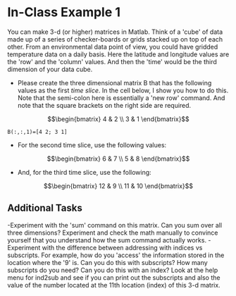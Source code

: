 # In-Class Example 1

You can make 3-d (or higher) matrices in Matlab. Think of a 'cube' of data made up of a series of checker-boards or grids stacked up on top of each other. From an environmental data point of view, you could have gridded temperature data on a daily basis. Here the latitude and longitude values are the 'row' and the 'column' values. And then the 'time' would be the third dimension of your data cube.

* Please create the three dimensional matrix B that has the following values as the first *time slice*. In the cell below, I show you how to do this. Note that the semi-colon here is essentially a 'new row' command. And note that the square brackets on the right side are required.
```math
\begin{bmatrix}
4 & 2 \\
3 & 1 
\end{bmatrix}
```
`B(:,:,1)=[4 2; 3 1]`
* For the second time slice, use the following values:
```math  
\begin{bmatrix}
6 & 7 \\
5 & 8 
\end{bmatrix}
```

* And, for the third time slice, use the following:
```math  
\begin{bmatrix}
12 & 9 \\
11 & 10 
\end{bmatrix}
```
## Additional Tasks
-Experiment with the 'sum' command on this matrix. Can you sum over all three dimensions? Experiment and check the math manually to convince yourself that you understand how the sum command actually works.
-Experiment with the difference between addressing with indices vs subscripts. For example, how do you 'access' the information stored in the location where the '9' is. Can you do this with subscripts? How many subscripts do you need? Can you do this with an index? Look at the help menu for ind2sub and see if you can print out the subscripts and also the value of the number located at the 11th location (index) of this 3-d matrix.
